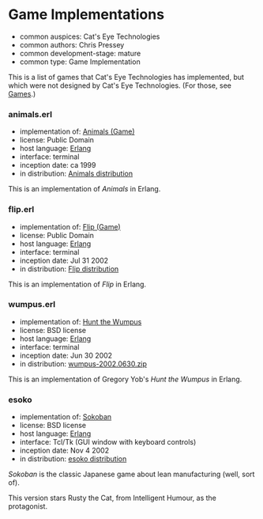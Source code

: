 Game Implementations
====================

*   common auspices: Cat's Eye Technologies
*   common authors: Chris Pressey
*   common development-stage: mature
*   common type: Game Implementation

This is a list of games that Cat's Eye Technologies has implemented,
but which were not designed by Cat's Eye Technologies.
(For those, see [Games](../article/Games.md).)

### animals.erl

*   implementation of: [Animals (Game)][]
*   license: Public Domain
*   host language: [Erlang][]
*   interface: terminal
*   inception date: ca 1999
*   in distribution: [Animals distribution](https://catseye.tc/distribution/Animals_distribution)

This is an implementation of _Animals_ in Erlang.

### flip.erl

*   implementation of: [Flip (Game)][]
*   license: Public Domain
*   host language: [Erlang][]
*   interface: terminal
*   inception date: Jul 31 2002
*   in distribution: [Flip distribution](https://catseye.tc/distribution/Flip_distribution)

This is an implementation of _Flip_ in Erlang.

### wumpus.erl

*   implementation of: [Hunt the Wumpus][]
*   license: BSD license
*   host language: [Erlang][]
*   interface: terminal
*   inception date: Jun 30 2002
*   in distribution: [wumpus-2002.0630.zip](https://static.catseye.tc/distfiles/wumpus-2002.0630.zip)

This is an implementation of Gregory Yob's _Hunt the Wumpus_ in Erlang.

### esoko

*   implementation of: [Sokoban][]
*   license: BSD license
*   host language: [Erlang][]
*   interface: Tcl/Tk (GUI window with keyboard controls)
*   inception date: Nov 4 2002
*   in distribution: [esoko distribution](https://catseye.tc/distribution/esoko_distribution)

_Sokoban_ is the classic Japanese game about lean manufacturing (well, sort of).

This version stars Rusty the Cat, from Intelligent Humour, as the protagonist.

[Hunt the Wumpus]: https://codeberg.org/cpressey/Some-Games-of-Note/src/branch/master/article/Classic%20Computer%20Games.md#hunt-the-wumpus
[Sokoban]: https://codeberg.org/cpressey/Some-Games-of-Note/src/branch/master/article/Classic%20Computer%20Games.md#sokoban
[Flip (Game)]: https://codeberg.org/cpressey/Some-Games-of-Note/src/branch/master/article/Classic%20Computer%20Games.md#flip
[Animals (Game)]: https://codeberg.org/cpressey/Some-Games-of-Note/src/branch/master/article/Classic%20Computer%20Games.md#animals
[Erlang]: ../article/Project%20Dependencies.md#erlang

